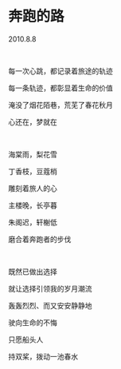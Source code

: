 # 奔跑的路

2010.8.8

&emsp;

每一次心跳，都记录着旅途的轨迹

每一条轨迹，都彰显着生命的价值

淹没了烟花陌巷，荒芜了春花秋月

心还在，梦就在

&emsp;

海棠雨，梨花雪

丁香枝，豆蔻梢

雕刻着旅人的心

主楼晚，长亭暮

朱阁迟，轩榭低

磨合着奔跑者的步伐

&emsp;

既然已做出选择

就让选择引领我的岁月潮流

轰轰烈烈、而又安安静静地

驶向生命的不悔

只愿船头人

持双桨，拨动一池春水

